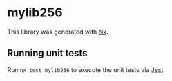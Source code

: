 # mylib256

This library was generated with [Nx](https://nx.dev).

## Running unit tests

Run `nx test mylib256` to execute the unit tests via [Jest](https://jestjs.io).
